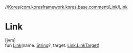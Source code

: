 //[Kores](../../../index.md)/[com.koresframework.kores.base.comment](../index.md)/[Link](index.md)/[Link](-link.md)

# Link

[jvm]\
fun [Link](-link.md)(name: [String](https://kotlinlang.org/api/latest/jvm/stdlib/kotlin/-string/index.html)?, target: [Link.LinkTarget](-link-target/index.md))
